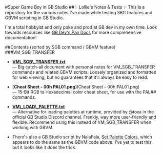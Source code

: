 #Super Game Boy in GB Studio
##✨ Lollie's Notes & Tests ✨
This is a repository for the various notes I've made while testing SBG features and GBVM scripting in GB Studio.

I'm a total hobbyist and only poke and prod at GB dev in my own time. Look towards resources like [GB Dev's Pan Docs](https://gbdev.io/pandocs/SGB_Functions.html) for more comprehensive documentation!

##Contents (sorted by SGB command / GBVM feature)
###VM\_SGB\_TRANSFER
* [**VM\\_SGB\\_TRANSFER.txt**](VM_SGB_TRANSFER.txt)<br>
 — Big catch-all document with personal notes for VM\_SGB\_TRANSFER commands and related GBVM scripts. Loosely organized and formatted for web viewing, but no guarantees that it'll always be easy to read.

* [**Cheat Sheet - 00h PAL01.png**](Cheat Sheet - 00h PAL01.png)<br>
 — 15-Bit RGB to Hexadecimal color cheat sheet, for use with the PAL## commands.

* [**VM\\_LOAD\\_PALETTE.txt**](VM_LOAD_PALETTE.txt)<br>
 — Alternative for loading palettes at runtime, provided by @toxa in the official GB Studio Discord channel. Frankly, way more user-friendly and flexible. Recommend using this instead of VM\_SGB\_TRANSFER when working with GBVM.

 * There's also a GB Studio script by NalaFala, [Set Palette Colors](https://github.com/Y0UR-U5ERNAME/gbs-plugin-collection/blob/main/plugins/setPaletteColorsPlugin/events/eventSetPaletteColors.js), which appears to do the same as the GBVM code above. I've yet to test this, but it looks like it does the trick. 